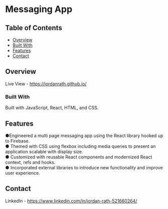 # Messaging App

## Table of Contents

- [Overview](#overview)
- [Built With](#built-with)
- [Features](#features)
- [Contact](#contact)

## Overview
Live View - https://jordanrath.github.io/

### Built With

Built with JavaScript, React, HTML, and CSS.

## Features

●Engineered a multi page messaging app using the React library hooked up to Firebase.
<br>
● Themed with CSS using flexbox including media queries to present an application scalable with display size.
<br>
● Customized with reusable React components and modernized React context, refs and hooks.
<br>
● Incorporated external libraries to introduce new functionality and improve user experience.


## Contact

LinkedIn - https://www.linkedin.com/in/jordan-rath-521660264/